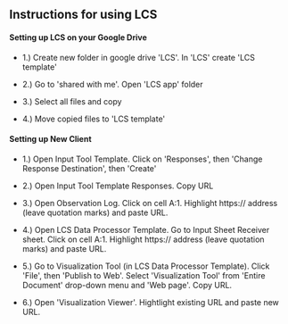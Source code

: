 ## Instructions for using LCS

#### Setting up LCS on your Google Drive

* 1.) Create new folder in google drive 'LCS'.  In 'LCS' create 'LCS template'

* 2.) Go to 'shared with me'.  Open 'LCS app' folder

* 3.) Select all files and copy

* 4.) Move copied files to 'LCS template'

#### Setting up New Client

* 1.) Open Input Tool Template.  Click on 'Responses', then 'Change Response Destination', then 'Create'

* 2.) Open Input Tool Template Responses. Copy URL

* 3.) Open Observation Log. Click on cell A:1. Highlight https:// address (leave quotation marks) and paste URL.

* 4.) Open LCS Data Processor Template. Go to Input Sheet Receiver sheet. Click on cell A:1. Highlight https:// address (leave quotation marks) and paste URL.

* 5.) Go to Visualization Tool (in LCS Data Processor Template).  Click 'File', then 'Publish to Web'. Select 'Visualization Tool' from 'Entire Document' drop-down menu and 'Web page'. Copy URL.

* 6.) Open 'Visualization Viewer'.  Hightlight existing URL and paste new URL.
